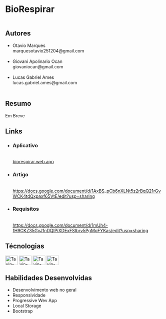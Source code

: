<h1>BioRespirar</h1>

<img href="https://biorespirar.web.app/img/pulmao.png"/>

<h2>Autores</h2>
<ul>
  <li>Otavio Marques <br>marquesotavio251204@gmail.com</li><br>
   <li>Giovani Apolinario Ocan<br>giovaniocan@gmail.com</li><br>
  <li>Lucas Gabriel Ames<br>lucas.gabriel.ames@gmail.com</li><br>
</ul>
    
 <h2>Resumo</h2>
 <p>Em Breve</p>
    
<h2>Links</h2>
<ul>
    <li><h3>Aplicativo</h3> <br><a href="https://biorespirar.web.app/">biorespirar.web.app</a></li>
    <li><h3>Artigo</h3><br> <a href="https://docs.google.com/document/d/1AxBS_pCb6nXLNt5z2rBqQ21rGvWCK4tdQxpaxf65VtE/edit?usp=sharing">https://docs.google.com/document/d/1AxBS_pCb6nXLNt5z2rBqQ21rGvWCK4tdQxpaxf65VtE/edit?usp=sharing</a></li>
    <li><h3>Requisitos</h3><br> <a href="https://docs.google.com/document/d/1mUh4-fH9CKZ35GyJ1nDQIPiXDExFSIbrv5PgMoFYKas/edit?usp=sharing">https://docs.google.com/document/d/1mUh4-fH9CKZ35GyJ1nDQIPiXDExFSIbrv5PgMoFYKas/edit?usp=sharing</a></li>
</ul>

<div style="display: inline_block">
<h2>Técnologias</h2>

  <img align="center" alt="Tavin-HTML" height="30" width="40" src="https://cdn.jsdelivr.net/gh/devicons/devicon/icons/html5/html5-original.svg">
   <img align="center" alt="Tavin-CSS" height="30" width="40" src="https://cdn.jsdelivr.net/gh/devicons/devicon/icons/css3/css3-original.svg">
   <img align="center" alt="Tavin-JS" height="30" width="40" src="https://cdn.jsdelivr.net/gh/devicons/devicon/icons/javascript/javascript-original.svg">
   <img align="center" alt="Tavin-BS" height="30" width="40" src="https://cdn.jsdelivr.net/gh/devicons/devicon/icons/bootstrap/bootstrap-original.svg">
 </div>
 
 <h2>Habilidades Desenvolvidas</h2>
 <ul>
 <li>Desenvolvimento web no geral</li>
 <li>Responsividade</li>
 <li>Progressive Wev App</li>
 <li>Local Storage</li>
 <li>Bootstrap</li>
 </ul>
